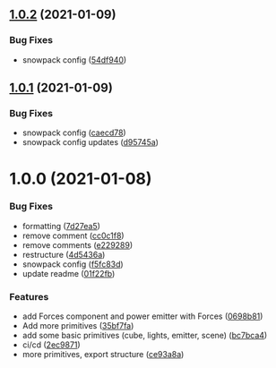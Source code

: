 ## [1.0.2](https://github.com/6eDesign/svelte-three-mograph/compare/v1.0.1...v1.0.2) (2021-01-09)


### Bug Fixes

* snowpack config ([54df940](https://github.com/6eDesign/svelte-three-mograph/commit/54df940253d01a38f98b8c3a65ddb088f969903b))

## [1.0.1](https://github.com/6eDesign/svelte-three-mograph/compare/v1.0.0...v1.0.1) (2021-01-09)


### Bug Fixes

* snowpack config ([caecd78](https://github.com/6eDesign/svelte-three-mograph/commit/caecd78cd2d4739f3e4420fb30a24a1bd525d389))
* snowpack config updates ([d95745a](https://github.com/6eDesign/svelte-three-mograph/commit/d95745af52733a47160f3f2bea8ab2cba06e84ff))

# 1.0.0 (2021-01-08)


### Bug Fixes

* formatting ([7d27ea5](https://github.com/6eDesign/svelte-three-mograph/commit/7d27ea5055dd90839cc3455149df7c68e60329dd))
* remove comment ([cc0c1f8](https://github.com/6eDesign/svelte-three-mograph/commit/cc0c1f855413ffd5cc267f63c1a5e519847c32f7))
* remove comments ([e229289](https://github.com/6eDesign/svelte-three-mograph/commit/e229289930155c55d6416db172fd6da385c86b20))
* restructure ([4d5436a](https://github.com/6eDesign/svelte-three-mograph/commit/4d5436ac2fb1fd3f30d5a8a095bbbc8dfa2a1d0e))
* snowpack config ([f5fc83d](https://github.com/6eDesign/svelte-three-mograph/commit/f5fc83d42ade7295b3ec3024db82e5fa94c861e9))
* update readme ([01f22fb](https://github.com/6eDesign/svelte-three-mograph/commit/01f22fb4879de770a2fa9b4f865b08e8035294af))


### Features

* add Forces component and power emitter with Forces ([0698b81](https://github.com/6eDesign/svelte-three-mograph/commit/0698b81cc4674e328c180703e2d83e3a12d4e7ab))
* Add more primitives ([35bf7fa](https://github.com/6eDesign/svelte-three-mograph/commit/35bf7fa8703107e08bab9b7af8583e5263ce6c1c))
* add some basic primitives (cube, lights, emitter, scene) ([bc7bca4](https://github.com/6eDesign/svelte-three-mograph/commit/bc7bca401a69a730154327755235080a2ece0512))
* ci/cd ([2ec9871](https://github.com/6eDesign/svelte-three-mograph/commit/2ec9871056afd3d518f84c94c8776f923927d191))
* more primitives, export structure ([ce93a8a](https://github.com/6eDesign/svelte-three-mograph/commit/ce93a8a5927ba801240ec13ba870d0de80de83e0))
